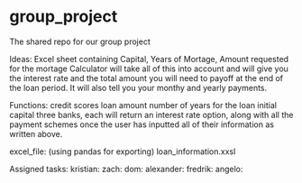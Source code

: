 # group_project
The shared repo for our group project

Ideas:
Excel sheet containing Capital, Years of Mortage, Amount requested for the mortage
Calculator will take all of this into account and will give you the interest rate and the total amount you will need to payoff at the end of the loan period.
It will also tell you your monthy and yearly payments.

Functions:
credit scores
loan amount
number of years for the loan
initial capital
three banks, each will return an interest rate option, along with all the payment schemes once the user has inputted all of their information as written above.

excel_file: (using pandas for exporting) loan_information.xxsl

Assigned tasks:
kristian: 
zach: 
dom: 
alexander: 
fredrik: 
angelo: 
